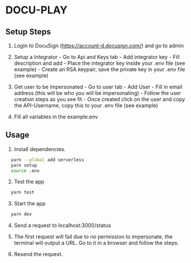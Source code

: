 # DOCU-PLAY

## Setup Steps

  1. Login to DocuSign (https://account-d.docusign.com/) and go to admin
  2. Setup a Integrator
    - Go to Api and Keys tab
    - Add integrator key
    - Fill description and add
    - Place the integrator key inside your .env file (see example)
    - Create an RSA keypair, save the private key in your .env file (see example)

  3. Get user to be impersonated
    - Go to user tab
    - Add User
    - Fill in email address (this will be who you will be impersonating)
    - Follow the user creation steps as you see fit
    - Once created click on the user and copy the API-Username, copy this to your .env file (see example)

  4. Fill all variables in the example.env

## Usage

  1. Install dependencies.

  ```Bash
    yarn --global add serverless
    yarn setup
    source .env
  ```

  2. Test the app

  ```Bash
    yarn test
  ```

  3. Start the app

  ```Bash
    yarn dev
  ```

  4. Send a request to localhost:3000/status

  5. The first request will fail due to no permission to impersonate, the terminal will output a URL. Go to it in a browser and follow the steps.

  6. Resend the request.
